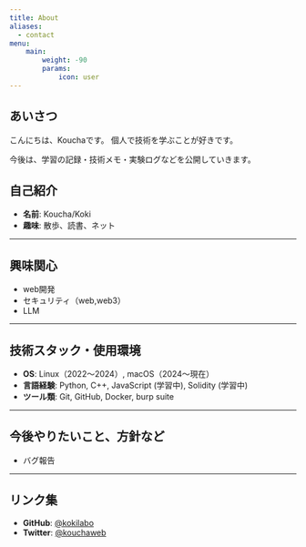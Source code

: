 ```yaml
---
title: About
aliases:
  - contact
menu:
    main: 
        weight: -90
        params:
            icon: user
---
```


## あいさつ
こんにちは、Kouchaです。
個人で技術を学ぶことが好きです。

 今後は、学習の記録・技術メモ・実験ログなどを公開していきます。

## 自己紹介 
- **名前**: Koucha/Koki 
- **趣味**: 散歩、読書、ネット 
---

## 興味関心

- web開発
- セキュリティ（web,web3）
- LLM

---
## 技術スタック・使用環境

- **OS**: Linux（2022〜2024）, macOS（2024〜現在）
- **言語経験**: Python, C++, JavaScript (学習中), Solidity (学習中)
- **ツール類**: Git, GitHub, Docker, burp suite

---

## 今後やりたいこと、方針など

- バグ報告

---

## リンク集

- **GitHub**: [@kokilabo](https://github.com/kokilabo)
- **Twitter**: [@kouchaweb](https://x.com/kouchaweb)